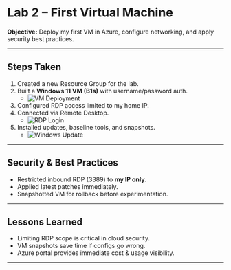 # Lab 2 – First Virtual Machine

**Objective:** Deploy my first VM in Azure, configure networking, and apply security best practices.

---

## Steps Taken
1. Created a new Resource Group for the lab.
2. Built a **Windows 11 VM (B1s)** with username/password auth.
   - ![VM Deployment](artifacts/screenshots/vm-deployment.png)
3. Configured RDP access limited to my home IP.
4. Connected via Remote Desktop.
   - ![RDP Login](artifacts/screenshots/rdp-login.png)
5. Installed updates, baseline tools, and snapshots.
   - ![Windows Update](artifacts/screenshots/windows-update.png)

---

## Security & Best Practices
- Restricted inbound RDP (3389) to **my IP only**.
- Applied latest patches immediately.
- Snapshotted VM for rollback before experimentation.

---

## Lessons Learned
- Limiting RDP scope is critical in cloud security.
- VM snapshots save time if configs go wrong.
- Azure portal provides immediate cost & usage visibility.

---
